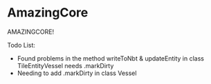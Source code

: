 AmazingCore
===========

AMAZINGCORE!

Todo List:
- Found problems in the method writeToNbt & updateEntity in class TileEntityVessel needs .markDirty
- Needing to add .markDirty in class Vessel
